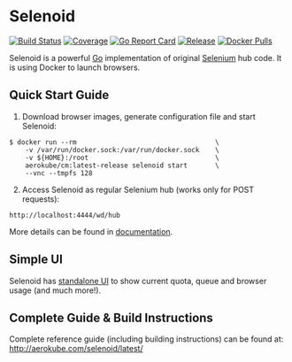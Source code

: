 # Selenoid
[![Build Status](https://travis-ci.org/aerokube/selenoid.svg?branch=master)](https://travis-ci.org/aerokube/selenoid)
[![Coverage](https://codecov.io/github/aerokube/selenoid/coverage.svg)](https://codecov.io/gh/aerokube/selenoid)
[![Go Report Card](https://goreportcard.com/badge/github.com/aerokube/selenoid)](https://goreportcard.com/report/github.com/aerokube/selenoid)
[![Release](https://img.shields.io/github/release/aerokube/selenoid.svg)](https://github.com/aerokube/selenoid/releases/latest)
[![Docker Pulls](https://img.shields.io/docker/pulls/aerokube/selenoid.svg)](https://hub.docker.com/r/aerokube/selenoid)

Selenoid is a powerful [Go](http://golang.org/) implementation of original [Selenium](http://github.com/SeleniumHQ/selenium) hub code.
It is using Docker to launch browsers.

## Quick Start Guide
1) Download browser images, generate configuration file and start Selenoid:
```
$ docker run --rm                                   \
    -v /var/run/docker.sock:/var/run/docker.sock    \
    -v ${HOME}:/root                                \
    aerokube/cm:latest-release selenoid start       \
    --vnc --tmpfs 128
```
2) Access Selenoid as regular Selenium hub (works only for POST requests):
```
http://localhost:4444/wd/hub
```
More details can be found in [documentation](http://aerokube.com/selenoid/latest/).

## Simple UI

Selenoid has [standalone UI](https://github.com/aerokube/selenoid-ui) to show current quota, queue and browser usage (and much more!).

## Complete Guide & Build Instructions

Complete reference guide (including building instructions) can be found at: http://aerokube.com/selenoid/latest/
